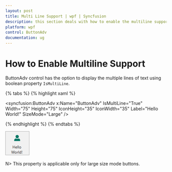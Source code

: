 ```yaml
---
layout: post
title: Multi Line Support | wpf | Syncfusion
description: this section deals with how to enable the multiline support in a buttonadv control in wpf
platform: wpf
control: ButtonAdv
documentation: ug
---
```


# How to Enable Multiline Support

ButtonAdv control has the option to display the multiple lines of text using boolean property `IsMultiLine`. 

{% tabs %}
{% highlight xaml %}

<syncfusion:ButtonAdv x:Name="ButtonAdv" IsMultiLine="True"  Width="75" Height="75" IconHeight="35" IconWidth="35" Label="Hello World!" SizeMode="Large" />

{% endhighlight %}
{% endtabs %}

![WPF ButtonAdv MultiLine](Multi-Line-Support_images/Multi-Line-Support_img1.png)

N> This property is applicable only for large size mode buttons.
